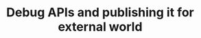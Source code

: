 ﻿---
title: "Debug APIs and publishing it for external world"
toc: true
tag: developers
category: "API Management"
menus: 
    howtoapi:
        icon: fa fa-gg
        category: "How to guides"
        title: "Debug and maintainence" 
---
